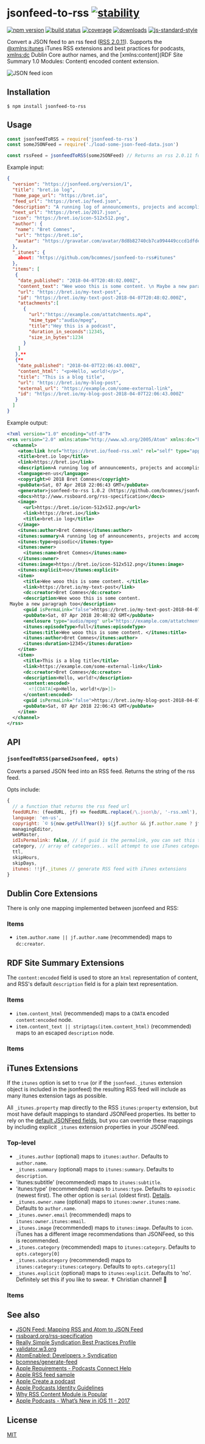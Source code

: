 # jsonfeed-to-rss [![stability][0]][1]
[![npm version][2]][3] [![build status][4]][5] [![coverage][12]][13]
[![downloads][8]][9] [![js-standard-style][10]][11]

Convert a JSON feed to an rss feed ([RSS 2.0.11][rss]).  Supports the [@xmlns:itunes][bp] iTunes RSS extensions and best practices for podcasts, [xmlns:dc](http://www.rssboard.org/rss-profile#namespace-elements-dublin-creator) Dublin Core author names, and the [xmlns:content](RDF Site Summary 1.0 Modules: Content) encoded content extension.  

![JSON feed icon](/icon.png) 

## Installation
```console
$ npm install jsonfeed-to-rss
```

## Usage

```js
const jsonfeedToRSS = require('jsonfeed-to-rss')
const someJSONFeed = require('./load-some-json-feed-data.json')

const rssFeed = jsonfeedToRSS(someJSONFeed) // Returns an rss 2.0.11 formatted json feed
```

Example input:

```json
{
  "version": "https://jsonfeed.org/version/1",
  "title": "bret.io log",
  "home_page_url": "https://bret.io",
  "feed_url": "https://bret.io/feed.json",
  "description": "A running log of announcements, projects and accomplishments.",
  "next_url": "https://bret.io/2017.json",
  "icon": "https://bret.io/icon-512x512.png",
  "author": {
   "name": "Bret Comnes",
   "url": "https://bret.io",
   "avatar": "https://gravatar.com/avatar/8d8b82740cb7ca994449cccd1dfdef5f?size=512"
  },
  "_itunes": {
    about: "https://github.com/bcomnes/jsonfeed-to-rss#itunes"
  },
  "items": [
   {
    "date_published": "2018-04-07T20:48:02.000Z",
    "content_text": "Wee wooo this is some content. \n Maybe a new paragraph too",
    "url": "https://bret.io/my-text-post",
    "id": "https://bret.io/my-text-post-2018-04-07T20:48:02.000Z",
    "attachments":[  
      {  
        "url":"https://example.com/attatchments.mp4",
        "mime_type":"audio/mpeg",
        "title":"Hey this is a podcast",
        "duration_in_seconds":12345,
        "size_in_bytes":1234
      }
    ]
   },**
   {**
    "date_published": "2018-04-07T22:06:43.000Z",
    "content_html": "<p>Hello, world!</p>",
    "title": "This is a blog title",
    "url": "https://bret.io/my-blog-post",
    "external_url": "https://example.com/some-external-link",
    "id": "https://bret.io/my-blog-post-2018-04-07T22:06:43.000Z"
   }
  ]
}
```

Example output:

```xml
<?xml version="1.0" encoding="utf-8"?>
<rss version="2.0" xmlns:atom="http://www.w3.org/2005/Atom" xmlns:dc="http://purl.org/dc/elements/1.1/" xmlns:content="http://purl.org/rss/1.0/modules/content/" xmlns:itunes="http://www.itunes.com/dtds/podcast-1.0.dtd">
  <channel>
    <atom:link href="https://bret.io/feed-rss.xml" rel="self" type="application/rss+xml"/>
    <title>bret.io log</title>
    <link>https://bret.io</link>
    <description>A running log of announcements, projects and accomplishments.</description>
    <language>en-us</language>
    <copyright>© 2018 Bret Comnes</copyright>
    <pubDate>Sat, 07 Apr 2018 22:06:43 GMT</pubDate>
    <generator>jsonfeed-to-rss 1.0.2 (https://github.com/bcomnes/jsonfeed-to-rss#readme)</generator>
    <docs>http://www.rssboard.org/rss-specification</docs>
    <image>
      <url>https://bret.io/icon-512x512.png</url>
      <link>https://bret.io</link>
      <title>bret.io log</title>
    </image>
    <itunes:author>Bret Comnes</itunes:author>
    <itunes:summary>A running log of announcements, projects and accomplishments.</itunes:summary>
    <itunes:type>episodic</itunes:type>
    <itunes:owner>
      <itunes:name>Bret Comnes</itunes:name>
    </itunes:owner>
    <itunes:image>https://bret.io/icon-512x512.png</itunes:image>
    <itunes:explicit>no</itunes:explicit>
    <item>
      <title>Wee wooo this is some content. </title>
      <link>https://bret.io/my-text-post</link>
      <dc:creator>Bret Comnes</dc:creator>
      <description>Wee wooo this is some content. 
 Maybe a new paragraph too</description>
      <guid isPermaLink="false">https://bret.io/my-text-post-2018-04-07T20:48:02.000Z</guid>
      <pubDate>Sat, 07 Apr 2018 20:48:02 GMT</pubDate>
      <enclosure type="audio/mpeg" url="https://example.com/attatchments.mp4" length="1234"/>
      <itunes:episodeType>full</itunes:episodeType>
      <itunes:title>Wee wooo this is some content. </itunes:title>
      <itunes:author>Bret Comnes</itunes:author>
      <itunes:duration>12345</itunes:duration>
    </item>
    <item>
      <title>This is a blog title</title>
      <link>https://example.com/some-external-link</link>
      <dc:creator>Bret Comnes</dc:creator>
      <description>Hello, world!</description>
      <content:encoded>
        <![CDATA[<p>Hello, world!</p>]]>
      </content:encoded>
      <guid isPermaLink="false">https://bret.io/my-blog-post-2018-04-07T22:06:43.000Z</guid>
      <pubDate>Sat, 07 Apr 2018 22:06:43 GMT</pubDate>
    </item>
  </channel>
</rss>
```

## API

### `jsonfeedToRSS(parsedJsonfeed, opts)`
Coverts a parsed JSON feed into an RSS feed.  Returns the string of the rss feed.

Opts include:

```js
{
  // a function that returns the rss feed url
  feedURLFn: (feedURL, jf) => feedURL.replace(/\.json\b/, '-rss.xml'),
  language: 'en-us',
  copyright: `© ${now.getFullYear()} ${jf.author && jf.author.name ? jf.author.name : ''}`,
  managingEditor,
  webMaster,
  idIsPermalink: false, // if guid is the permalink, you can set this true
  category, // array of categories.. will attempt to use iTunes categories if available
  ttl, 
  skipHours,
  skipDays,
  itunes: !!jf._itunes // generate RSS feed with iTunes extensions
}
```

## Dublin Core Extensions

There is only one mapping implemented between jsonfeed and RSS:

### Items

- `item.author.name || jf.author.name` (recommended) maps to `dc:creator`.

## RDF Site Summary Extensions

The `content:encoded` field is used to store an `html` representation of content, and RSS's default `description` field is for a plain text representation.  

### Items

- `item.content_html` (recommended) maps to a `CDATA` encoded `content:encoded` node.
- `item.content_text || striptags(item.content_html)` (recommended) maps to an escaped `description` node.

### Items

## iTunes Extensions

If the `itunes` option is set to `true` (or if the `jsonfeed._itunes` extension object is included in the jsonfeed) the resulting RSS feed will include as many itunes extension tags as possible.  

All `_itunes.property` map directly to the RSS `itunes:property` extension, but most have default mappings to standard JSONFeed properties.  Its better to rely on the [default JSONFeed fields](https://jsonfeed.org/version/1), but you can override these mappings by including explicit `_itunes` extension properties in your JSONFeed.

### Top-level

- `_itunes.author` (optional) maps to `itunes:author`.  Defaults to `author.name`.
- `_itunes.summary` (optional) maps to `itunes:summary`.  Defaults to `description`.
- 'itunes:subtitle' (recommended) maps to `itunes:subtitle`.
- 'itunes:type' (recommended) maps to `itunes:type`.  Defaults to `episodic` (newest first).  The other option is `serial` (oldest first). [Details][bp].
- `_itunes.owner.name` (optional) maps to `itunes:owner.itunes:name`.  Defaults to `author.name`.
- `_itunes.owner.email` (recommended) maps to `itunes:owner.itunes:email`.
- `_itunes.image` (recommended) maps to `itunes:image`.  Defaults to `icon`.  iTunes has a different image recommendations than JSONFeed, so this is recommended.
- `_itunes.category` (recommended) maps to `itunes:category`.  Defaults to `opts.category[0]`
- `_itunes.subcategory` (recommended) maps to `itunes:category:itunes:category`.  Defaults to `opts.category[1]`
- `_itunes.explicit` (optional) maps to `itunes:explicit`.  Defaults to 'no'.  Definitely set this if you like to swear. ✝️ Christian channel! 🙏 

### Items




## See also

- [JSON Feed: Mapping RSS and Atom to JSON Feed](https://jsonfeed.org/mappingrssandatom)
- [rssboard.org/rss-specification](http://www.rssboard.org/rss-specification)
- [Really Simple Syndication Best Practices Profile](http://www.rssboard.org/rss-profile#namespace-elements-content-encoded)
- [validator.w3.org](https://validator.w3.org/feed/docs/rss2.html)
- [AtomEnabled: Developers > Syndication](https://web.archive.org/web/20160113103647/http://atomenabled.org/developers/syndication/#link)
- [bcomnes/generate-feed](https://github.com/bcomnes/generate-feed)
- [Apple Requirements - Podcasts Connect Help](https://help.apple.com/itc/podcasts_connect/#/itc1723472cb)
- [Apple RSS feed sample](https://help.apple.com/itc/podcasts_connect/#/itcbaf351599)
- [Apple Create a podcast](https://help.apple.com/itc/podcasts_connect/#/itca5b22233a)
- [Apple Podcasts Identity Guidelines](https://www.apple.com/itunes/marketing-on-podcasts/identity-guidelines.html#messaging-and-style)
- [Why RSS Content Module is Popular](https://developer.mozilla.org/en-US/docs/Web/RSS/Article/Why_RSS_Content_Module_is_Popular_-_Including_HTML_Contents)
- [Apple Podcasts - What’s New in iOS 11 - 2017](http://podcasts.apple.com/resources/spec/ApplePodcastsSpecUpdatesiOS11.pdf)

## License
[MIT](https://tldrlegal.com/license/mit-license)

[0]: https://img.shields.io/badge/stability-experimental-orange.svg?style=flat-square
[1]: https://nodejs.org/api/documentation.html#documentation_stability_index
[2]: https://img.shields.io/npm/v/jsonfeed-to-rss.svg?style=flat-square
[3]: https://npmjs.org/package/jsonfeed-to-rss
[4]: https://img.shields.io/travis/bcomnes/jsonfeed-to-rss/master.svg?style=flat-square
[5]: https://travis-ci.org/bcomnes/jsonfeed-to-rss
[8]: http://img.shields.io/npm/dm/jsonfeed-to-rss.svg?style=flat-square
[9]: https://npmjs.org/package/jsonfeed-to-rss
[10]: https://img.shields.io/badge/code%20style-standard-brightgreen.svg?style=flat-square
[11]: https://github.com/feross/standard
[12]: https://img.shields.io/coveralls/bcomnes/jsonfeed-to-rss/master.svg?style=flat-square
[13]: https://coveralls.io/github/bcomnes/jsonfeed-to-rss
[rss]: http://www.rssboard.org/rss-specification
[bp]: https://help.apple.com/itc/podcasts_connect/#/itc2b3780e76
